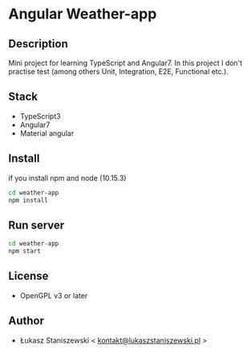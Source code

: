 # Angular Weather-app

## Description

Mini project for learning TypeScript and Angular7.
In this project I don't practise test (among others Unit, Integration, E2E, Functional etc.).

## Stack

* TypeScript3
* Angular7
* Material angular

## Install

if you install npm and node (10.15.3)

```sh
cd weather-app
npm install
```

## Run server

```sh
cd weather-app
npm start
```

## License

* OpenGPL v3 or later

## Author

* Łukasz Staniszewski < kontakt@lukaszstaniszewski.pl >